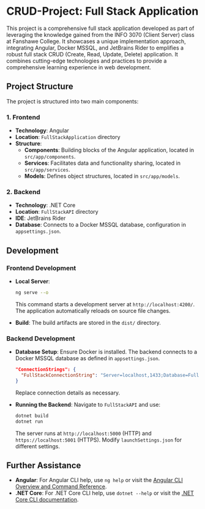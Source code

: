 # CRUD-Project: Full Stack Application

This project is a comprehensive full stack application developed as part of leveraging the knowledge gained from the INFO 3070 (Client Server) class at Fanshawe College. It showcases a unique implementation approach, integrating Angular, Docker MSSQL, and JetBrains Rider to emplifies a robust full stack CRUD (Create, Read, Update, Delete) application. It combines cutting-edge technologies and practices to provide a comprehensive learning experience in web development.

## Project Structure

The project is structured into two main components:

### 1. Frontend
- **Technology**: Angular
- **Location**: `FullStackApplication` directory
- **Structure**:
  - **Components**: Building blocks of the Angular application, located in `src/app/components`.
  - **Services**: Facilitates data and functionality sharing, located in `src/app/services`.
  - **Models**: Defines object structures, located in `src/app/models`.

### 2. Backend
- **Technology**: .NET Core
- **Location**: `FullStackAPI` directory
- **IDE**: JetBrains Rider
- **Database**: Connects to a Docker MSSQL database, configuration in `appsettings.json`.

## Development

### Frontend Development

- **Local Server**:
  ```sh
  ng serve --o
  ```
  This command starts a development server at `http://localhost:4200/`. The application automatically reloads on source file changes.
  
- **Build**:
  The build artifacts are stored in the `dist/` directory.

### Backend Development

- **Database Setup**:
  Ensure Docker is installed. The backend connects to a Docker MSSQL database as defined in `appsettings.json`.
  ```json
  "ConnectionStrings": {
    "FullStackConnectionString": "Server=localhost,1433;Database=FullStackDb;User Id=SA;Password=reallyStrongPwd123;TrustServerCertificate=True"
  }
  ```
  Replace connection details as necessary.

- **Running the Backend**:
  Navigate to `FullStackAPI` and use:
  ```sh
  dotnet build
  dotnet run
  ```
  The server runs at `http://localhost:5000` (HTTP) and `https://localhost:5001` (HTTPS). Modify `launchSettings.json` for different settings.

## Further Assistance

- **Angular**: For Angular CLI help, use `ng help` or visit the [Angular CLI Overview and Command Reference](https://angular.io/cli).
- **.NET Core**: For .NET Core CLI help, use `dotnet --help` or visit the [.NET Core CLI documentation](https://docs.microsoft.com/en-us/dotnet/core/tools/).

